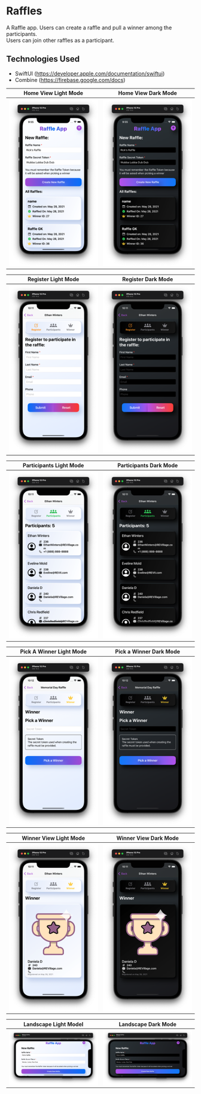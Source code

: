 # Raffles
A Raffle app. 
Users can create a raffle and pull a winner among the participants.  
Users can join other raffles as a participant.

## Technologies Used
* SwiftUI (https://developer.apple.com/documentation/swiftui)
* Combine (https://firebase.google.com/docs)

| Home View Light Mode | Home View Dark Mode |
| --- | --- |
| ![iPhone 12 Pro Light Mode](Images/HomeViewLight.png) | ![iPhone 12 Pro Dark Mode](Images/HomeViewDark.png) |

| Register Light Mode | Register Dark Mode |
| --- | --- |
| ![iPhone 12 Pro Light Mode](Images/RegisterLight.png) | ![iPhone 12 Pro Dark Mode](Images/RegisterDark.png) |

| Participants Light Mode | Participants Dark Mode |
| --- | --- |
| ![iPhone 12 Pro Light Mode](Images/ParticipantsLight.png) | ![iPhone 12 Pro Dark Mode](Images/ParticipantsDark.png) |

| Pick A Winner Light Mode | Pick a Winner Dark Mode |
| --- | --- |
| ![iPhone 12 Pro Light Mode](Images/PickAWinnerLight.png) | ![iPhone 12 Pro Dark Mode](Images/PickAWinnerViewDark.png) |

| Winner View Light Mode | Winner View Dark Mode |
| --- | --- |
| ![iPhone 12 Pro Light Mode](Images/WinnerLight.png) | ![iPhone 12 Pro Dark Mode](Images/WinnerDark.png) |

| Landscape Light Model | Landscape Dark Mode
| --- | --- |
| ![iPhone 12 Pro Light Mode](Images/LandscapeLight.png) | ![iPhone 12 Pro Dark Mode](Images/LandscapeDark.png) |
